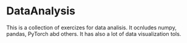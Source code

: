 # DataAnalysis
This is a collection of exercizes for data analisis. It ocnludes numpy, pandas, PyTorch abd others. It has also a lot of data visualization tols. 
